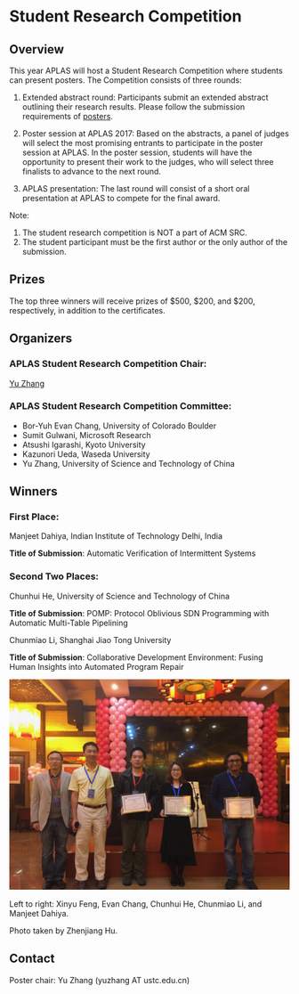 # Student Research Competition

## Overview
This year APLAS will host a Student Research Competition where students 
can present posters. The Competition consists of three rounds:

1) Extended abstract round: Participants submit an extended abstract 
outlining their research results. Please follow the submission 
requirements of [posters](posters.html).

2) Poster session at APLAS 2017: Based on the abstracts, a panel of 
judges will select the most promising entrants to participate in the 
poster session at APLAS. In the poster session, students will have the 
opportunity to present their work to the judges, who will select three 
finalists to advance to the next round.

3) APLAS presentation: The last round will consist of a short oral 
presentation at APLAS to compete for the final award.

Note: 
1) The student research competition is NOT a part of ACM SRC.
2) The student participant must be the first author or the only author
of the submission.


## Prizes
The top three winners will receive prizes of $500, $200, and $200, respectively, in addition to the certificates.

## Organizers
### APLAS Student Research Competition Chair:
[Yu Zhang](http://staff.ustc.edy.cn/~yuzhang)

### APLAS Student Research Competition Committee:
- Bor-Yuh Evan Chang,	University of Colorado Boulder
- Sumit Gulwani,	Microsoft Research
- Atsushi Igarashi,	Kyoto University
- Kazunori Ueda,	Waseda University
- Yu Zhang, University of Science and Technology of China

## Winners
### First Place:
Manjeet Dahiya, Indian Institute of Technology Delhi, India

**Title of Submission**: Automatic Verification of Intermittent Systems

### Second Two Places:
Chunhui He, University of Science and Technology of China

**Title of Submission**: POMP: Protocol Oblivious SDN Programming with Automatic Multi-Table Pipelining


Chunmiao Li, Shanghai Jiao Tong University

**Title of Submission**: Collaborative Development Environment: Fusing Human Insights into Automated Program Repair


<img src="img/IMG_4920.jpg" width="600">

Left to right: Xinyu Feng, Evan Chang, Chunhui He, Chunmiao Li, and Manjeet Dahiya.

Photo taken by Zhenjiang Hu.

## Contact
Poster chair: Yu Zhang (yuzhang AT ustc.edu.cn)
